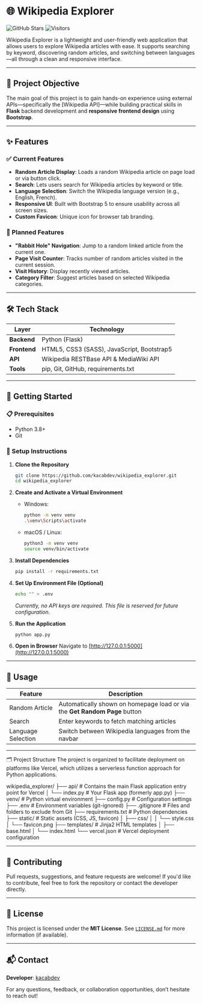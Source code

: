 # 🌐 Wikipedia Explorer

![GitHub Stars](https://img.shields.io/github/stars/kacabdev/wikipedia_explorer?style=social)
![Visitors](https://visitor-badge.laobi.icu/badge?page_id=kacabdev.wikipedia_explorer)

Wikipedia Explorer is a lightweight and user-friendly web application that allows users to explore Wikipedia articles with ease. It supports searching by keyword, discovering random articles, and switching between languages—all through a clean and responsive interface.

---

## 📌 Project Objective

The main goal of this project is to gain hands-on experience using external APIs—specifically the [Wikipedia API]—while building practical skills in **Flask** backend development and **responsive frontend design** using **Bootstrap**.

---

## ✨ Features

### ✅ Current Features
- **Random Article Display**: Loads a random Wikipedia article on page load or via button click.
- **Search**: Lets users search for Wikipedia articles by keyword or title.
- **Language Selection**: Switch the Wikipedia language version (e.g., English, French).
- **Responsive UI**: Built with Bootstrap 5 to ensure usability across all screen sizes.
- **Custom Favicon**: Unique icon for browser tab branding.

### 🚧 Planned Features
- **"Rabbit Hole" Navigation**: Jump to a random linked article from the current one.
- **Page Visit Counter**: Tracks number of random articles visited in the current session.
- **Visit History**: Display recently viewed articles.
- **Category Filter**: Suggest articles based on selected Wikipedia categories.

---

## 🛠️ Tech Stack

| Layer        | Technology                                 |
|--------------|--------------------------------------------|
| **Backend**  | Python (Flask)                             |
| **Frontend** | HTML5, CSS3 (SASS), JavaScript, Bootstrap5 |
| **API**      | Wikipedia RESTBase API & MediaWiki API     |
| **Tools**    | pip, Git, GitHub, requirements.txt         |

---

## 🚀 Getting Started

### 📋 Prerequisites
- Python 3.8+
- Git

### 🔧 Setup Instructions

1. **Clone the Repository**
   ```bash
   git clone https://github.com/kacabdev/wikipedia_explorer.git
   cd wikipedia_explorer
   ```

2. **Create and Activate a Virtual Environment**
   - Windows:
     ```bash
     python -m venv venv
     .\venv\Scripts\activate
     ```
   - macOS / Linux:
     ```bash
     python3 -m venv venv
     source venv/bin/activate
     ```

3. **Install Dependencies**
   ```bash
   pip install -r requirements.txt
   ```

4. **Set Up Environment File (Optional)**
   ```bash
   echo "" > .env
   ```
   *Currently, no API keys are required. This file is reserved for future configuration.*

5. **Run the Application**
   ```bash
   python app.py
   ```

6. **Open in Browser**
   Navigate to [http://127.0.0.1:5000](http://127.0.0.1:5000)

---

## 🧪 Usage

| Feature            | Description                                                                 |
|--------------------|-----------------------------------------------------------------------------|
| Random Article      | Automatically shown on homepage load or via the **Get Random Page** button |
| Search              | Enter keywords to fetch matching articles                                  |
| Language Selection  | Switch between Wikipedia languages from the navbar                         |

---

🗂️ Project Structure
The project is organized to facilitate deployment on platforms like Vercel, which utilizes a serverless function approach for Python applications.

wikipedia_explorer/
├── api/                   # Contains the main Flask application entry point for Vercel
│   └── index.py           # Your Flask app (formerly app.py)
├── venv/                  # Python virtual environment
├── config.py              # Configuration settings
├── .env                   # Environment variables (git-ignored)
├── .gitignore             # Files and folders to exclude from Git
├── requirements.txt       # Python dependencies
├── static/                # Static assets (CSS, JS, favicon)
│   ├── css/
│   │   └── style.css
│   └── favicon.png
├── templates/             # Jinja2 HTML templates
│   ├── base.html
│   └── index.html
└── vercel.json            # Vercel deployment configuration

---

## 🤝 Contributing

Pull requests, suggestions, and feature requests are welcome! If you'd like to contribute, feel free to fork the repository or contact the developer directly.

---

## 📝 License

This project is licensed under the **MIT License**. See [`LICENSE.md`](LICENSE.md) for more information (if available).

---

## 📬 Contact

**Developer**: [kacabdev](https://github.com/kacabdev)

For any questions, feedback, or collaboration opportunities, don’t hesitate to reach out!